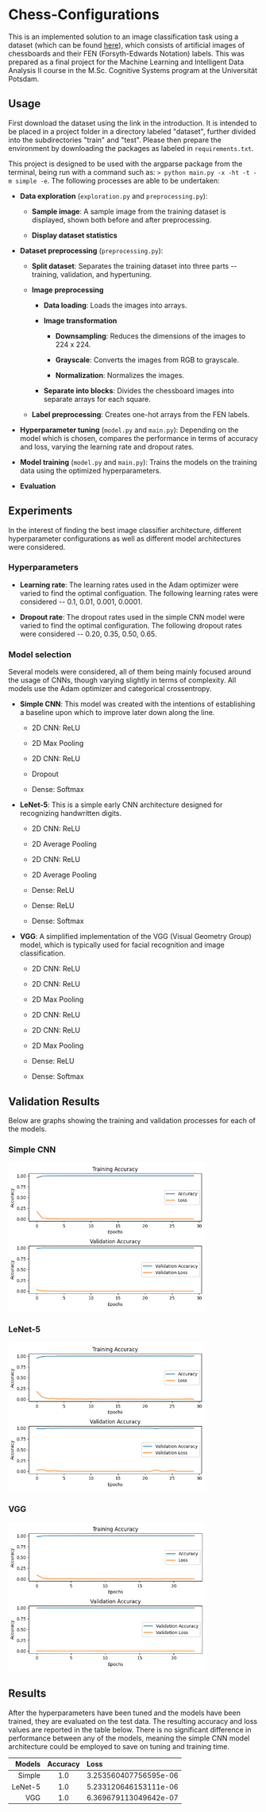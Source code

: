 # Chess-Configurations

This is an implemented solution to an image classification task using a dataset (which can be found [here](https://www.kaggle.com/datasets/koryakinp/chess-positions/data)), which consists of artificial images of chessboards and their FEN (Forsyth-Edwards Notation) labels. This was prepared as a final project for the Machine Learning and Intelligent Data Analysis II course in the M.Sc. Cognitive Systems program at the Universität Potsdam.

## Usage
First download the dataset using the link in the introduction. It is intended to be placed in a project folder in a directory labeled "dataset", further divided into the subdirectories "train" and "test". 
Please then prepare the environment by downloading the packages as labeled in `requirements.txt`.

This project is designed to be used with the argparse package from the terminal, being run with a command such as: `> python main.py -x -ht -t -m simple -e`. The following processes are able to be undertaken:

- **Data exploration** (`exploration.py` and `preprocessing.py`):

    - **Sample image**: A sample image from the training dataset is displayed, shown both before and after preprocessing.

    - **Display dataset statistics**

- **Dataset preprocessing** (`preprocessing.py`):

    - **Split dataset**: Separates the training dataset into three parts -- training, validation, and hypertuning.

    - **Image preprocessing**

        - **Data loading**: Loads the images into arrays.

        - **Image transformation**

            - **Downsampling**: Reduces the dimensions of the images to 224 x 224.

            - **Grayscale**: Converts the images from RGB to grayscale.

            - **Normalization**: Normalizes the images.

        - **Separate into blocks**: Divides the chessboard images into separate arrays for each square.

    - **Label preprocessing**: Creates one-hot arrays from the FEN labels.

- **Hyperparameter tuning** (`model.py` and `main.py`): Depending on the model which is chosen, compares the performance in terms of accuracy and loss, varying the learning rate and dropout rates.

- **Model training** (`model.py` and `main.py`): Trains the models on the training data using the optimized hyperparameters.

- **Evaluation**

## Experiments

In the interest of finding the best image classifier architecture, different hyperparameter configurations as well as different model architectures were considered. 

### Hyperparameters

- **Learning rate**: The learning rates used in the Adam optimizer were varied to find the optimal configuation. The following learning rates were considered -- 0.1, 0.01, 0.001, 0.0001.

- **Dropout rate**: The dropout rates used in the simple CNN model were varied to find the optimal configuration. The following dropout rates were considered -- 0.20, 0.35, 0.50, 0.65.

### Model selection

Several models were considered, all of them being mainly focused around the usage of CNNs, though varying slightly in terms of complexity. All models use the Adam optimizer and categorical crossentropy. 

- **Simple CNN**: This model was created with the intentions of establishing a baseline upon which to improve later down along the line. 

    - 2D CNN: ReLU

    - 2D Max Pooling

    - 2D CNN: ReLU

    - Dropout

    - Dense: Softmax

- **LeNet-5**: This is a simple early CNN architecture designed for recognizing handwritten digits.

    - 2D CNN: ReLU

    - 2D Average Pooling

    - 2D CNN: ReLU

    - 2D Average Pooling

    - Dense: ReLU

    - Dense: ReLU

    - Dense: Softmax

- **VGG**: A simplified implementation of the VGG (Visual Geometry Group) model, which is typically used for facial recognition and image classification. 

    - 2D CNN: ReLU

    - 2D CNN: ReLU

    - 2D Max Pooling

    - 2D CNN: ReLU

    - 2D CNN: ReLU

    - 2D Max Pooling

    - Dense: ReLU

    - Dense: Softmax

## Validation Results

Below are graphs showing the training and validation processes for each of the models.

### Simple CNN

<img src="models/graphs/simple.png" width=400 height=300 />

### LeNet-5

<img src="models/graphs/lenet5.png" width=400 height=300 />

### VGG

<img src="models/graphs/vgg.png" width=400 height=300 />

## Results

After the hyperparameters have been tuned and the models have been trained, they are evaluated on the test data. The resulting accuracy and loss values are reported in the table below. There is no significant difference in performance between any of the models, meaning the simple CNN model architecture could be employed to save on tuning and training time.

| Models | Accuracy | Loss |
| -: | :-: | :- |
| Simple | 1.0 | 3.253560407756595e-06 |
| LeNet-5 | 1.0 | 5.233120646153111e-06 |
| VGG | 1.0 | 6.369679113049642e-07 |